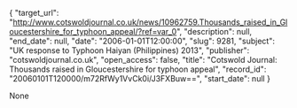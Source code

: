 {
  "target_url": "http://www.cotswoldjournal.co.uk/news/10962759.Thousands_raised_in_Gloucestershire_for_typhoon_appeal/?ref=var_0", 
  "description": null, 
  "end_date": null, 
  "date": "2006-01-01T12:00:00", 
  "slug": 9281, 
  "subject": "UK response to Typhoon Haiyan (Philippines) 2013", 
  "publisher": "cotswoldjournal.co.uk", 
  "open_access": false, 
  "title": "Cotswold Journal: Thousands raised in Gloucestershire for typhoon appeal", 
  "record_id": "20060101T120000/m72RfWy1VvCk0i/J3FXBuw==", 
  "start_date": null
}

None